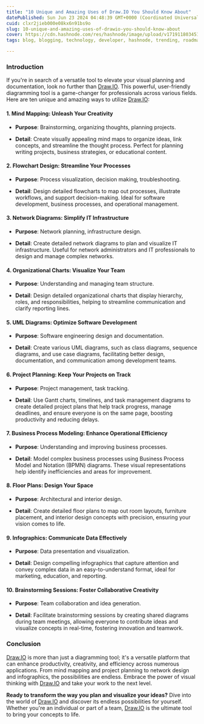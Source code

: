 ```yaml
---
title: "10 Unique and Amazing Uses of Draw.IO You Should Know About"
datePublished: Sun Jun 23 2024 04:48:39 GMT+0000 (Coordinated Universal Time)
cuid: clxr2jieb000e08kx6n91bs9o
slug: 10-unique-and-amazing-uses-of-drawio-you-should-know-about
cover: https://cdn.hashnode.com/res/hashnode/image/upload/v1719118034514/6fbc1ab0-089c-4624-94f0-f61b2a662304.png
tags: blog, blogging, technology, developer, hashnode, trending, roadmap, drawing, hashnodecommunity, technical-writing-1, hashnodebootcamp, blogswithcc, drawio, drawing-app, draw-app

---
```


### Introduction

If you're in search of a versatile tool to elevate your visual planning and documentation, look no further than [Draw.IO](http://Draw.IO). This powerful, user-friendly diagramming tool is a game-changer for professionals across various fields. Here are ten unique and amazing ways to utilize [Draw.IO](http://Draw.IO):

#### 1\. Mind Mapping: Unleash Your Creativity

* **Purpose**: Brainstorming, organizing thoughts, planning projects.
    
* **Detail**: Create visually appealing mind maps to organize ideas, link concepts, and streamline the thought process. Perfect for planning writing projects, business strategies, or educational content.
    

#### 2\. Flowchart Design: Streamline Your Processes

* **Purpose**: Process visualization, decision making, troubleshooting.
    
* **Detail**: Design detailed flowcharts to map out processes, illustrate workflows, and support decision-making. Ideal for software development, business processes, and operational management.
    

#### 3\. Network Diagrams: Simplify IT Infrastructure

* **Purpose**: Network planning, infrastructure design.
    
* **Detail**: Create detailed network diagrams to plan and visualize IT infrastructure. Useful for network administrators and IT professionals to design and manage complex networks.
    

#### 4\. Organizational Charts: Visualize Your Team

* **Purpose**: Understanding and managing team structure.
    
* **Detail**: Design detailed organizational charts that display hierarchy, roles, and responsibilities, helping to streamline communication and clarify reporting lines.
    

#### 5\. UML Diagrams: Optimize Software Development

* **Purpose**: Software engineering design and documentation.
    
* **Detail**: Create various UML diagrams, such as class diagrams, sequence diagrams, and use case diagrams, facilitating better design, documentation, and communication among development teams.
    

#### 6\. Project Planning: Keep Your Projects on Track

* **Purpose**: Project management, task tracking.
    
* **Detail**: Use Gantt charts, timelines, and task management diagrams to create detailed project plans that help track progress, manage deadlines, and ensure everyone is on the same page, boosting productivity and reducing delays.
    

#### 7\. Business Process Modeling: Enhance Operational Efficiency

* **Purpose**: Understanding and improving business processes.
    
* **Detail**: Model complex business processes using Business Process Model and Notation (BPMN) diagrams. These visual representations help identify inefficiencies and areas for improvement.
    

#### 8\. Floor Plans: Design Your Space

* **Purpose**: Architectural and interior design.
    
* **Detail**: Create detailed floor plans to map out room layouts, furniture placement, and interior design concepts with precision, ensuring your vision comes to life.
    

#### 9\. Infographics: Communicate Data Effectively

* **Purpose**: Data presentation and visualization.
    
* **Detail**: Design compelling infographics that capture attention and convey complex data in an easy-to-understand format, ideal for marketing, education, and reporting.
    

#### 10\. Brainstorming Sessions: Foster Collaborative Creativity

* **Purpose**: Team collaboration and idea generation.
    
* **Detail**: Facilitate brainstorming sessions by creating shared diagrams during team meetings, allowing everyone to contribute ideas and visualize concepts in real-time, fostering innovation and teamwork.
    

### Conclusion

[Draw.IO](http://Draw.IO) is more than just a diagramming tool; it's a versatile platform that can enhance productivity, creativity, and efficiency across numerous applications. From mind mapping and project planning to network design and infographics, the possibilities are endless. Embrace the power of visual thinking with [Draw.IO](http://Draw.IO) and take your work to the next level.

**Ready to transform the way you plan and visualize your ideas?** Dive into the world of [Draw.IO](http://Draw.IO) and discover its endless possibilities for yourself. Whether you're an individual or part of a team, [Draw.IO](http://Draw.IO) is the ultimate tool to bring your concepts to life.